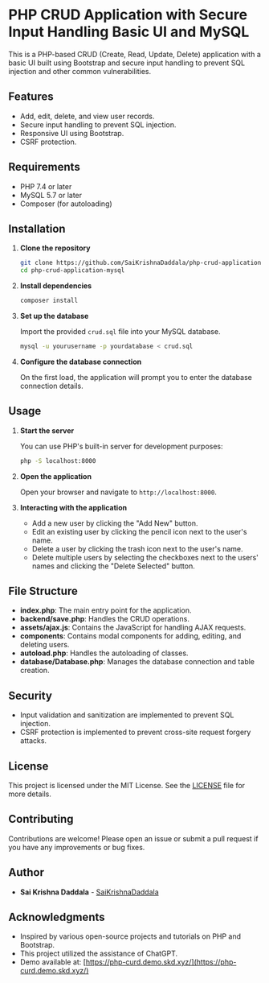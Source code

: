 # PHP CRUD Application with Secure Input Handling Basic UI and MySQL

This is a PHP-based CRUD (Create, Read, Update, Delete) application with a basic UI built using Bootstrap and secure input handling to prevent SQL injection and other common vulnerabilities.

## Features

- Add, edit, delete, and view user records.
- Secure input handling to prevent SQL injection.
- Responsive UI using Bootstrap.
- CSRF protection.

## Requirements

- PHP 7.4 or later
- MySQL 5.7 or later
- Composer (for autoloading)

## Installation

1. **Clone the repository**

    ```bash
    git clone https://github.com/SaiKrishnaDaddala/php-crud-application-mysql.git
    cd php-crud-application-mysql
    ```

2. **Install dependencies**

    ```bash
    composer install
    ```

3. **Set up the database**

    Import the provided `crud.sql` file into your MySQL database.

    ```bash
    mysql -u yourusername -p yourdatabase < crud.sql
    ```

4. **Configure the database connection**

    On the first load, the application will prompt you to enter the database connection details.

## Usage

1. **Start the server**

    You can use PHP's built-in server for development purposes:

    ```bash
    php -S localhost:8000
    ```

2. **Open the application**

    Open your browser and navigate to `http://localhost:8000`.

3. **Interacting with the application**

    - Add a new user by clicking the "Add New" button.
    - Edit an existing user by clicking the pencil icon next to the user's name.
    - Delete a user by clicking the trash icon next to the user's name.
    - Delete multiple users by selecting the checkboxes next to the users' names and clicking the "Delete Selected" button.

## File Structure

- **index.php**: The main entry point for the application.
- **backend/save.php**: Handles the CRUD operations.
- **assets/ajax.js**: Contains the JavaScript for handling AJAX requests.
- **components**: Contains modal components for adding, editing, and deleting users.
- **autoload.php**: Handles the autoloading of classes.
- **database/Database.php**: Manages the database connection and table creation.

## Security

- Input validation and sanitization are implemented to prevent SQL injection.
- CSRF protection is implemented to prevent cross-site request forgery attacks.

## License

This project is licensed under the MIT License. See the [LICENSE](LICENSE) file for more details.

## Contributing

Contributions are welcome! Please open an issue or submit a pull request if you have any improvements or bug fixes.

## Author

- **Sai Krishna Daddala** - [SaiKrishnaDaddala](https://github.com/SaiKrishnaDaddala)

## Acknowledgments

- Inspired by various open-source projects and tutorials on PHP and Bootstrap.
- This project utilized the assistance of ChatGPT.
- Demo available at: [https://php-curd.demo.skd.xyz/](https://php-curd.demo.skd.xyz/)
